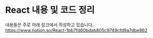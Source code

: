 # React 내용 및 코드 정리
내용들은 주로 아래 링크에서 작성하고 있습니다.<br>
[https://www.notion.so/React-1bb7fd60bdab805c9749cfd9a7dbe862
](https://www.notion.so/1bc7fd60bdab8089bbb7c89df9b75e8e)
